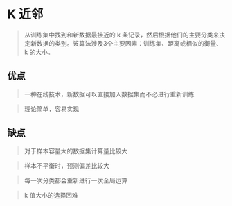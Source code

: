 # K 近邻

>从训练集中找到和新数据最接近的 k 条记录，然后根据他们的主要分类来决定新数据的类别。该算法涉及3个主要因素：训练集、距离或相似的衡量、k 的大小。

## 优点

>一种在线技术，新数据可以直接加入数据集而不必进行重新训练

>理论简单，容易实现

## 缺点

>对于样本容量大的数据集计算量比较大

>样本不平衡时，预测偏差比较大

>每一次分类都会重新进行一次全局运算

>k 值大小的选择困难
